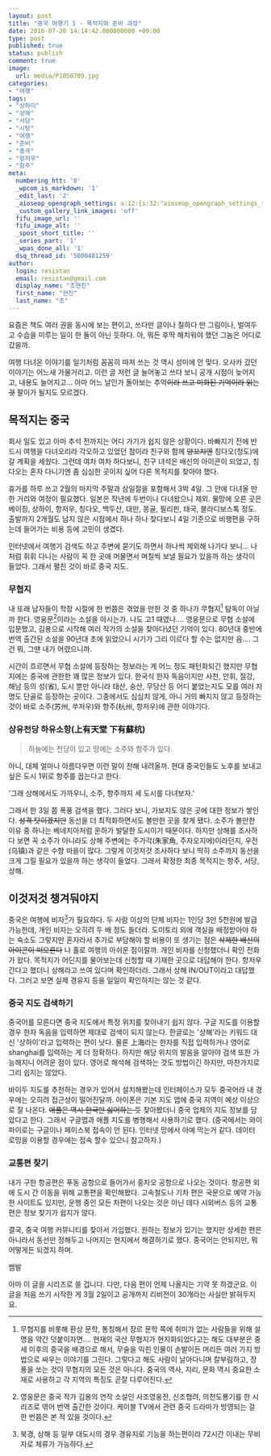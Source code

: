 ```yaml
---
layout: post
title: "중국 여행기 1 - 목적지와 준비 과정"
date: 2016-07-20 14:14:42.000000000 +09:00
type: post
published: true
status: publish
comment: true
image:
  url: media/P1050709.jpg
categories:
- "여행"
tags:
- "상하이"
- "상해"
- "서당"
- "시탕"
- "여행"
- "준비"
- "중국"
- "항저우"
- "항주"
meta:
  numbering_htt: '0'
  _wpcom_is_markdown: '1'
  _edit_last: '2'
  _aioseop_opengraph_settings: a:12:{s:32:"aioseop_opengraph_settings_title";s:0:"";s:31:"aioseop_opengraph_settings_desc";s:0:"";s:36:"aioseop_opengraph_settings_customimg";s:0:"";s:37:"aioseop_opengraph_settings_imagewidth";s:0:"";s:38:"aioseop_opengraph_settings_imageheight";s:0:"";s:32:"aioseop_opengraph_settings_video";s:0:"";s:37:"aioseop_opengraph_settings_videowidth";s:0:"";s:38:"aioseop_opengraph_settings_videoheight";s:0:"";s:35:"aioseop_opengraph_settings_category";s:7:"article";s:34:"aioseop_opengraph_settings_section";s:0:"";s:30:"aioseop_opengraph_settings_tag";s:0:"";s:34:"aioseop_opengraph_settings_setcard";s:7:"summary";}
  _custom_gallery_link_images: 'off'
  fifu_image_url: ''
  fifu_image_alt: ''
  _spost_short_title: ''
  _series_part: '1'
  _wpas_done_all: '1'
  dsq_thread_id: '5800481259'
author:
  login: resistan
  email: resistan@gmail.com
  display_name: "조현진"
  first_name: "현진"
  last_name: "조"
---
```

요즘은 책도 여러 권을 동시에 보는 편이고, 쓰다만 글이나 칠하다 만 그림이나, 벌여두고 수습을 미루는 일이 한 둘이 아닌 듯하다. 아, 뭐든 후딱 해치워야 했던 그놈은 어디로 갔을까.

여행 다녀온 이야기를 일기처럼 꼼꼼히 따져 쓰는 것 역시 성미에 안 맞다. 오사카 갔던 이야기는 어느새 가물거리고. 이런 글 저런 글 늘어놓고 쓰다 보니 공개 시점이 늦어지고, 내용도 늘어지고... 아마 어느 날인가 돌아보는 추억<del>이라 쓰고 미화된 기억이라 읽는 것</del> 팔이가 될지도 모르겠다.

## 목적지는 중국
 
회사 일도 있고 아마 추석 전까지는 어디 가기가 쉽지 않은 상황이다. 바빠지기 전에 반드시 여행을 다녀오리라 각오하고 있었던 참이라 친구와 함께 <del>양꼬치엔</del> 칭다오(청도)에 갈 계획을 세웠다. 그런데 여차 여차 하다보니, 친구 녀석은 배신의 아이콘이 되었고, 칭다오는 혼자 다니기엔 좀 심심한 곳이지 싶어 다른 목적지를 찾아야 했다.

<!--more-->
휴가를 하루 쓰고 2월의 마지막 주말과 삼일절을 포함해서 3박 4일. 그 안에 다녀올 만한 거리와 여정이 필요했다. 일본은 작년에 두번이나 다녀왔으니 제외. 물망에 오른 곳은 베이징, 상하이, 항저우, 칭다오, 백두산, 대만, 몽골, 필리핀, 태국, 블라디보스톡 정도. 출발까지 2개월도 남지 않은 시점에서 하나 하나 찾다보니 4일 기준으로 비행편을 구하는데 들어가는 비용 등에 고민이 생겼다.

인터넷에서 여행기 검색도 하고 주변에 묻기도 하면서 하나씩 제외해 나가다 보니... 나처럼 휘휘 다니는 사람이 꼭 한 곳에 머물면서 며칠씩 보낼 필요가 있을까 하는 생각이 들었다. 그래서 펼친 것이 바로 중국 지도.

### 무협지
 
내 또래 남자들이 학창 시절에 한 번쯤은 겪었을 만한 것 중 하나가 무협지[^1] 탐독이 아닐까 한다. 영웅문[^2]이라는 소설을 아시는가. 나도 고1 때였나.... 영웅문으로 무협 소설에 입문했고, 김용으로 시작해 여러 작가의 소설을 찾아다녔던 기억이 있다. 80년대 중반에 번역 출간된 소설을 90년대 초에 읽었으니 시기가 그리 이르다 할 수는 없지만 음.... 그건 뭐, 그땐 내가 어렸으니까.

시간이 흐르면서 무협 소설에 등장하는 정보라는 게 어느 정도 패턴화되긴 했지만 무협지에는 중국에 관한한 꽤 많은 정보가 있다. 한국식 한자 독음이지만 사천, 안휘, 절강, 해남 등의 성(省), 도시 뿐만 아니라 태산, 숭산, 무당산 등 어디 붙었는지도 모를 여러 지명도 단골로 등장하는 곳이다. 그중에서도 심심치 않게, 아니 거의 빠지지 않고 등장하는 것이 바로 소주(苏州, 쑤저우)와 항주(杭州, 항저우)에 관한 이야기다.

### 상유천당 하유소항(上有天堂 下有蘇杭)
 
<blockquote>하늘에는 천당이 있고 땅에는 소주와 항주가 있다.
</blockquote>
아니, 대체 얼마나 아름다우면 이런 말이 전해 내려올까. 현대 중국인들도 노후를 보내고 싶은 도시 1위로 항주를 꼽는다고 한다.

'그래 상해에서도 가까우니, 소주, 항주까지 세 도시를 다녀보자.'

그래서 한 3일 쯤 폭풍 검색을 했다. 그러다 보니, 가보지도 않은 곳에 대한 정보가 쌓인다. <del>성격 탓이겠지만</del> 동선을 더 최적화하면서도 볼만한 곳을 찾게 됐다. 소주가 볼만한 이유 중 하나는 베네치아처럼 운하가 발달한 도시이기 때문이다. 하지만 상해를 조사하다 보면 꼭 소주가 아니라도 상해 주변에는 주가각(朱家角, 주자오지에)이라던지, 우전(乌镇)과 같은 수향 마을이 많다. 그렇게 이것저것 조사하다 보니 딱히 소주까지 동선을 크게 그릴 필요가 있을까 하는 생각이 들었다. 그래서 확정한 최종 목적지는 항주, 서당, 상해.

## 이것저것 챙겨둬야지
 
중국은 여행에 비자[^3]가 필요하다. 두 사람 이상의 단체 비자는 1인당 3만 5천원에 발급 가능한데, 개인 비자는 오히려 두 배 정도 들더라. 도미토리 외에 객실을 배정받아야 하는 숙소도 그렇지만 혼자라서 추가로 부담해야 할 비용이 또 생기는 점은 <del>삭제한 배신의 아이콘이 떠오른다</del> 나 홀로 여행의 아쉬운 점이랄까. 개인 비자를 신청했더니 확인 전화가 왔다. 목적지가 어딘지를 물어보는데 신청할 때 기재한 곳으로 대답해야 한다. 항저우 간다고 했더니 상해라고 쓰여 있다며 확인하더라. 그래서 상해 IN/OUT이라고 대답했다. 그러고 보면 실제 경유지 등을 일일이 확인하지는 않는 것 같다.

### 중국 지도 검색하기
 
중국어를 모른다면 중국 지도에서 특정 위치를 찾아내기 쉽지 않다. 구글 지도를 이용할 경우 한자 독음을 입력하면 제대로 검색이 되지 않는다. 한글로는 '상해'라는 키워드 대신 '상하이'라고 입력하는 편이 낫다. 물론 上海라는 한자를 직접 입력하거나 영어로 shanghai를 입력하는 게 더 정확하다. 하지만 해당 위치의 발음을 알아야 검색 또한 가능해지니 어려운 점이 있다. 영어로 해석해 검색하는 것도 방법이긴 하지만, 마찬가지로 그리 쉽지는 않았다.

바이두 지도를 추천하는 경우가 있어서 설치해봤는데 인터페이스가 모두 중국어라 내 경우에는 오히려 접근성이 떨어진달까. 아이폰은 기본 지도 앱에 중국 지역이 예상 이상으로 잘 나온다. <del>애플은 역시 한국만 싫어하는 듯</del> 찾아봤더니 중국 업체의 지도 정보를 담았다고 한다. 그래서 구글맵과 애플 지도를 병행해서 사용하기로 했다. (중국에서는 와이파이로는 구글이나 페이스북 접속이 안 된다. 인터넷 망에서 아예 막는거 같다. 데이터 로밍을 이용할 경우에는 접속 할수 있으니 참고하자.)

### 교통편 찾기
 
내가 구한 항공편은 푸동 공항으로 들어가서 홍차오 공항으로 나오는 것이다. 항공편 외에 도시 간 이동을 위해 교통편을 확인해봤다. 고속철도나 기차 편은 국문으로 예약 가능한 사이트도 있지만, 운행 중인 모든 차편이 나오는 것은 아닌 데다 시외버스 등의 교통편은 정보 찾기가 쉽지가 않다.

결국, 중국 여행 커뮤니티를 찾아서 가입했다. 원하는 정보가 있기는 했지만 상세한 편은 아니라서 동선만 정해두고 나머지는 현지에서 해결하기로 했다. 중국어는 안되지만, 뭐 어떻게든 되겠지 하며.

뱀발

아마 이 글을 시리즈로 쓸 겁니다. 다만, 다음 편이 언제 나올지는 기약 못 하겠군요. 이 글을 처음 쓰기 시작한 게 3월 2일이고 공개까지 리비전이 30개라는 사실만 밝혀두지요.

[^1]: 무협지를 비롯해 환상 문학, 통칭해서 장르 문학 쪽에 취미가 없는 사람들을 위해 설명을 약간 덧붙이자면.... 현재의 국산 무협지가 현지화되었다고는 해도 대부분은 중세 이후의 중국을 배경으로 해서, 무술을 익힌 인물이 손발이든 머리든 여러 가지 방법으로 싸우는 이야기를 그린다. 그렇다고 해도 사람이 날아다니며 칼부림하고, 장풍을 쏘는 것이 무협지의 모든 것은 아니다. 중국의 역사, 지리, 문화 역시 중요한 소재로 사용하고 각 지역의 특징도 곧잘 다루어진다.

[^2]: 영웅문은 중국 작가 김용의 연작 소설인 사조영웅전, 신조협려, 의천도룡기를 한 시리즈로 엮어 번역 출간한 것이다. 케이블 TV에서 관련 중국 드라마가 방영되는 걸 한 번쯤은 본 적 있을 것이다.

[^3]: 북경, 상해 등 일부 대도시의 경우 경유지로 기능을 하는편이라 72시간 이내는 무비자로 체류가 가능하다.
